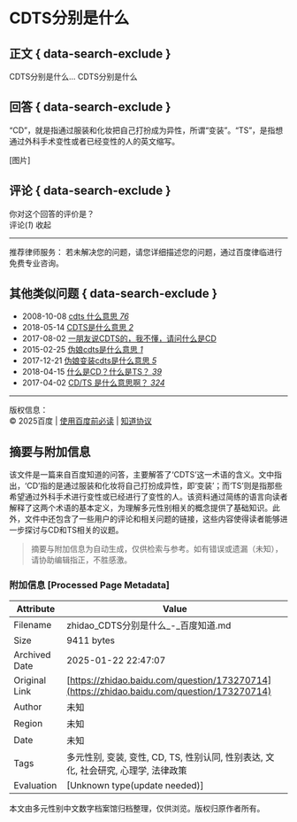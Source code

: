 # CDTS分别是什么

## 正文 { data-search-exclude }


CDTS分别是什么... CDTS分别是什么

## 回答 { data-search-exclude }

“CD”，就是指通过服装和化妆把自己打扮成为异性，所谓“变装”。“TS”，是指想通过外科手术变性或者已经变性的人的英文缩写。

[图片]

## 评论 { data-search-exclude }

你对这个回答的评价是？  
评论(_1_) 收起

---

推荐律师服务： 若未解决您的问题，请您详细描述您的问题，通过百度律临进行免费专业咨询。

## 其他类似问题 { data-search-exclude }

-   2008-10-08 [cdts 什么意思 _76_](/question/68751879.html?qbl=relate_question_0)
-   2018-05-14 [CDTS是什么意思 _2_](/question/1738496945321627427.html?qbl=relate_question_1)
-   2017-08-02 [一朋友说CDTS的，我不懂，请问什么是CD](/question/181744812204714324.html?qbl=relate_question_2)
-   2015-02-25 [伪娘cdts是什么意思 _1_](/question/712161043173259285.html?qbl=relate_question_3)
-   2017-12-21 [伪娘变装cdts是什么意思 _5_](/question/694159537202857564.html?qbl=relate_question_4)
-   2018-04-15 [什么是CD？什么是TS？ _39_](/question/1500582445713991739.html?qbl=relate_question_5)
-   2017-04-02 [CD/TS 是什么意思啊？ _324_](/question/715939445287020765.html?qbl=relate_question_6)

--- 

版权信息：  
© 2025百度  |  [使用百度前必读](http://www.baidu.com/duty/)  |  [知道协议](http://help.baidu.com/question?prod_id=9&class=325&id=2760)
<!-- tcd_original_link https://zhidao.baidu.com/question/173270714 -->


## 摘要与附加信息

<!-- tcd_abstract -->
该文件是一篇来自百度知道的问答，主要解答了‘CDTS’这一术语的含义。文中指出，‘CD’指的是通过服装和化妆将自己打扮成异性，即‘变装’；而‘TS’则是指那些希望通过外科手术进行变性或已经进行了变性的人。该资料通过简练的语言向读者解释了这两个术语的基本定义，为理解多元性别相关的概念提供了基础知识。此外，文件中还包含了一些用户的评论和相关问题的链接，这些内容使得读者能够进一步探讨与CD和TS相关的议题。
<!-- tcd_abstract_end -->

> 摘要与附加信息为自动生成，仅供检索与参考。如有错误或遗漏（未知），请协助编辑指正，不胜感激。

### 附加信息 [Processed Page Metadata]

| Attribute       | Value                                  |
|-----------------|----------------------------------------|
| Filename        | zhidao_CDTS分别是什么_-_百度知道.md                             |
| Size            | 9411 bytes                           |
| Archived Date   | 2025-01-22 22:47:07                             |
| Original Link   | [https://zhidao.baidu.com/question/173270714](https://zhidao.baidu.com/question/173270714)                       |
| Author          | 未知                               |
| Region          | 未知                               |
| Date            | 未知                                 |
| Tags            | 多元性别, 变装, 变性, CD, TS, 性别认同, 性别表达, 文化, 社会研究, 心理学, 法律政策                                 |
| Evaluation            | [Unknown type(update needed)]                                 |
<!-- tcd_table_end -->

本文由多元性别中文数字档案馆归档整理，仅供浏览。版权归原作者所有。
